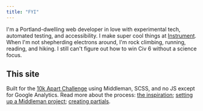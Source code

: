 ```yaml
---
title: "FYI"
---
```


I'm a Portland-dwelling web developer in love with experimental tech, automated testing, and accessibility. I make super cool things at <a href="https://instrument.com">Instrument</a>. When I'm not shepherding electrons around, I'm rock climbing, running, reading, and hiking. I still can't figure out how to win Civ 6 without a science focus.

## This site

Built for the <a href="https://a-k-apart.com/">10k Apart Challenge</a> using Middleman, SCSS, and no JS except for Google Analytics. Read more about the process: [the inspiration](/creating-once); [setting up a Middleman project](/blogging-with-middleman); [creating partials](/partials-are-magic).
